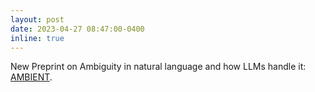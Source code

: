 ```yaml
---
layout: post
date: 2023-04-27 08:47:00-0400
inline: true
---
```


New Preprint on Ambiguity in natural language and how LLMs handle it: [AMBIENT](https://arxiv.org/abs/2304.14399).
